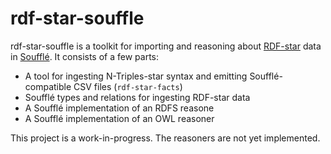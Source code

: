 # rdf-star-souffle

rdf-star-souffle is a toolkit for importing and reasoning about 
[RDF-star][rdf-star] data in [Soufflé][souffle]. It consists of a few parts:

- A tool for ingesting N-Triples-star syntax and emitting Soufflé-compatible
  CSV files (`rdf-star-facts`)
- Soufflé types and relations for ingesting RDF-star data
- A Soufflé implementation of an RDFS reasone
- A Soufflé implementation of an OWL reasoner

This project is a work-in-progress. The reasoners are not yet implemented.

<!-- See also: https://github.com/gtfierro/reasonable -->

[rdf-star]: https://www.w3.org/2021/12/rdf-star.html
[souffle]: https://souffle-lang.github.io/index.html